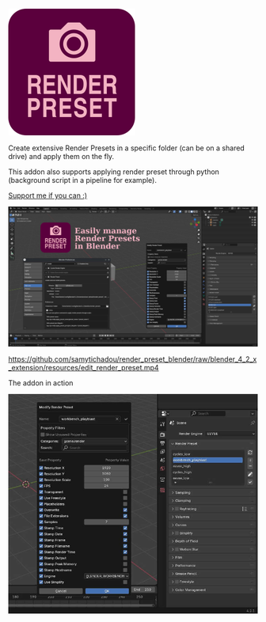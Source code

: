 ![Logo](https://raw.githubusercontent.com/samytichadou/render_preset_blender/blender_4_2_x_extension/resources/render_preset_logo.png "Render Preset logo")

Create extensive Render Presets in a specific folder (can be on a shared drive) and apply them on the fly.

This addon also supports applying render preset through python (background script in a pipeline for example).

[Support me if you can :)](https://ko-fi.com/tonton_blender)


![Image](https://raw.githubusercontent.com/samytichadou/render_preset_blender/blender_4_2_x_extension/resources/render_preset_image_bg.jpg "Render Preset Image")

https://github.com/samytichadou/render_preset_blender/raw/blender_4_2_x_extension/resources/edit_render_preset.mp4

The addon in action  

![Preview](https://raw.githubusercontent.com/samytichadou/render_preset_blender/blender_4_2_x_extension/resources/render_preset_preview.jpg "Render Prest Preview")
